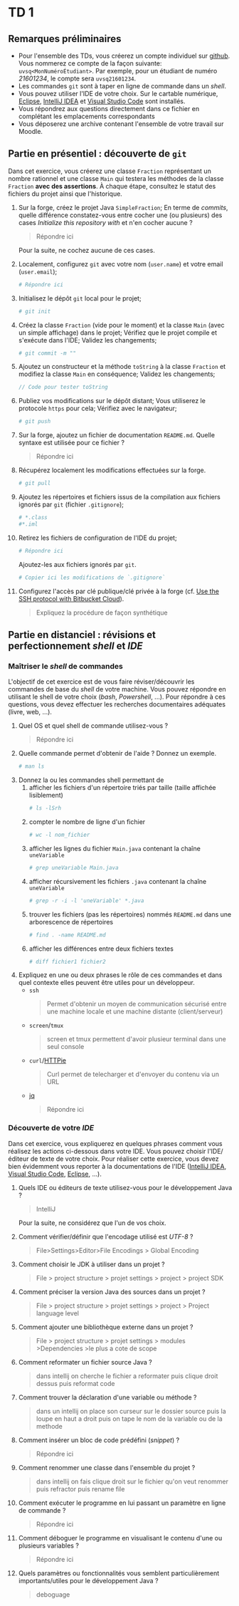# TD 1
## Remarques préliminaires
* Pour l'ensemble des TDs, vous créerez un compte individuel sur [github](https://github.com/).
Vous nommerez ce compte de la façon suivante: `uvsq<MonNuméroÉtudiant>`.
Par exemple, pour un étudiant de numéro *21601234*, le compte sera `uvsq21601234`.
* Les commandes `git` sont à taper en ligne de commande dans un *shell*.
* Vous pouvez utiliser l'IDE de votre choix.
Sur le cartable numérique, [Eclipse](www.eclipse.org), [IntelliJ IDEA](http://www.jetbrains.com/idea/) et [Visual Studio Code](https://code.visualstudio.com/) sont installés.
* Vous répondrez aux questions directement dans ce fichier en complétant les emplacements correspondants
* Vous déposerez une archive contenant l'ensemble de votre travail sur Moodle.

## Partie en présentiel : découverte de `git`
Dans cet exercice, vous créerez une classe `Fraction` représentant un nombre rationnel et une classe `Main` qui testera les méthodes de la classe `Fraction` **avec des assertions**.
À chaque étape, consultez le statut des fichiers du projet ainsi que l'historique.

1. Sur la forge, créez le projet Java `SimpleFraction`;
En terme de *commits*, quelle différence constatez-vous entre cocher une (ou plusieurs) des cases *Initialize this repository with* et n'en cocher aucune ?
    > Répondre ici

    Pour la suite, ne cochez aucune de ces cases.
1. Localement, configurez `git` avec votre nom (`user.name`) et votre email (`user.email`);
    ```bash
    # Répondre ici
    ```
1. Initialisez le dépôt `git` local pour le projet;
    ```bash
    # git init
    ```
1. Créez la classe `Fraction` (vide pour le moment) et la classe `Main` (avec un simple affichage) dans le projet;
Vérifiez que le projet compile et s'exécute dans l'IDE;
Validez les changements;
    ```bash
    # git commit -m ""
    ```
1. Ajoutez un constructeur et la méthode `toString` à la classe `Fraction` et modifiez la classe `Main` en conséquence;
Validez les changements;
    ```Java
    // Code pour tester toString
    ```
1. Publiez vos modifications sur le dépôt distant;
Vous utiliserez le protocole `https` pour cela;
Vérifiez avec le navigateur;
    ```bash
    # git push
    ```
1. Sur la forge, ajoutez un fichier de documentation `README.md`.
Quelle syntaxe est utilisée pour ce fichier ?
    > Répondre ici
1. Récupérez localement les modifications effectuées sur la forge.
    ```bash
    # git pull
    ```
1. Ajoutez les répertoires et fichiers issus de la compilation aux fichiers ignorés par `git` (fichier `.gitignore`);
    ```bash
    # *.class
    #*.iml
    ```
1. Retirez les fichiers de configuration de l'IDE du projet;
    ```bash
    # Répondre ici
    ```
    Ajoutez-les aux fichiers ignorés par `git`.
    ```bash
    # Copier ici les modifications de `.gitignore`
    ```
1. Configurez l'accès par clé publique/clé privée à la forge (cf. [Use the SSH protocol with Bitbucket Cloud](https://confluence.atlassian.com/bitbucket/use-the-ssh-protocol-with-bitbucket-cloud-221449711.html)).
    > Expliquez la procédure de façon synthétique

## Partie en distanciel : révisions et perfectionnement *shell* et *IDE*
### Maîtriser le *shell* de commandes
L'objectif de cet exercice est de vous faire réviser/découvrir les commandes de base du *shell* de votre machine.
Vous pouvez répondre en utilisant le shell de votre choix (*bash*, *Powershell*, ...).
Pour répondre à ces questions, vous devez effectuer les recherches documentaires adéquates (livre, web, ...).

1. Quel OS et quel shell de commande utilisez-vous ?
    > Répondre ici
1. Quelle commande permet d'obtenir de l'aide ?
Donnez un exemple.
    ```bash
    # man ls
    ```
1. Donnez la ou les commandes shell permettant de
    1. afficher les fichiers d'un répertoire triés par taille (taille affichée lisiblement)
        ```bash
        # ls -lSrh
        ```
    1. compter le nombre de ligne d'un fichier
        ```bash
        # wc -l nom_fichier
        ```
    1. afficher les lignes du fichier `Main.java` contenant la chaîne `uneVariable`
        ```bash
        # grep uneVariable Main.java
        ```
    1. afficher récursivement les fichiers `.java` contenant la chaîne `uneVariable`
        ```bash
        # grep -r -i -l 'uneVariable' *.java
        ```
    1. trouver les fichiers (pas les répertoires) nommés `README.md` dans une arborescence de répertoires
        ```bash
        # find . -name README.md
        ```
    1. afficher les différences entre deux fichiers textes
        ```bash
        # diff fichier1 fichier2
        ```
1. Expliquez en une ou deux phrases le rôle de ces commandes et dans quel contexte elles peuvent être utiles pour un développeur.
    * `ssh`
        > Permet d'obtenir un moyen de communication sécurisé entre une machine locale et une machine distante (client/serveur)
    * `screen`/`tmux`
        > screen et tmux permettent d'avoir plusieur terminal dans une seul console
    * `curl`/[HTTPie](https://httpie.org/)
        > Curl permet de telecharger  et d'envoyer du contenu via un URL
    * [jq](https://stedolan.github.io/jq/)
        > Répondre ici

### Découverte de votre *IDE*
Dans cet exercice, vous expliquerez en quelques phrases comment vous réalisez les actions ci-dessous dans votre IDE.
Vous pouvez choisir l'IDE/éditeur de texte de votre choix.
Pour réaliser cette exercice, vous devez bien évidemment vous reporter à la documentations de l'IDE ([IntelliJ IDEA](https://www.jetbrains.com/help/idea/discover-intellij-idea.html#developer-tools), [Visual Studio Code](https://code.visualstudio.com/docs), [Eclipse](https://help.eclipse.org/2020-09/index.jsp), ...).

1. Quels IDE ou éditeurs de texte utilisez-vous pour le développement Java ?
    > IntelliJ 

    Pour la suite, ne considérez que l'un de vos choix.
1. Comment vérifier/définir que l'encodage utilisé est *UTF-8* ?
    > File>Settings>Editor>File Encodings > Global Encoding
1. Comment choisir le JDK à utiliser dans un projet ?
    > File > project structure > projet settings > project > project SDK
1. Comment préciser la version Java des sources dans un projet ?
    > File > project structure > projet settings > project > Project language level
1. Comment ajouter une bibliothèque externe dans un projet ?
    > File > project structure > projet settings > modules >Dependencies >le plus a cote de scope
1. Comment reformater un fichier source Java ?
    > dans intellij on cherche le fichier a reformater puis clique droit dessus puis reformat code
1. Comment trouver la déclaration d'une variable ou méthode ?
    > dans un intellij on place son curseur sur le dossier source puis la loupe en haut a droit puis on tape le nom de la variable ou de la methode
1. Comment insérer un bloc de code prédéfini (*snippet*) ?
    > Répondre ici
1. Comment renommer une classe dans l'ensemble du projet ?
    > dans intellij on fais clique droit sur le fichier qu'on veut renommer puis refractor puis rename file
1. Comment exécuter le programme en lui passant un paramètre en ligne de commande ?
    > Répondre ici
1. Comment déboguer le programme en visualisant le contenu d'une ou plusieurs variables ?
    > Répondre ici
1. Quels paramètres ou fonctionnalités vous semblent particulièrement importants/utiles pour le développement Java ?
    > deboguage
